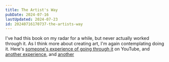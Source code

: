 ```yaml
---
title: The Artist's Way
pubDate: 2024-07-16
lastUpdated: 2024-07-23
id: 20240716170737-the-artists-way
---
```


I've had this book on my radar for a while, but never actually worked through it. As I think more about creating art, I'm again contemplating doing it. Here's [someone's experience of going through it](https://www.youtube.com/watch?v=BIK-kVANnO4) on YouTube, and [another experience](https://www.youtube.com/watch?v=RUjcqR7aGPo), and [another](https://www.youtube.com/watch?v=giPkcbQuIBU)
